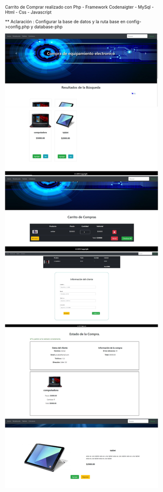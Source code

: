 Carrito de Comprar realizado con Php - Framework Codenaigter - MySql - Html - Css - Javascript

** Aclaración  : Configurar la base de datos y la ruta base en config->config.php y database-php



![alt](assets/img/carrito_1.JPG)
![alt](assets/img/carrito_2.JPG)
![alt](assets/img/carrito_3.JPG)
![alt](assets/img/carrito_4.JPG)
![alt](assets/img/carrito_5.JPG)
![alt](assets/img/carrito_6.JPG)



